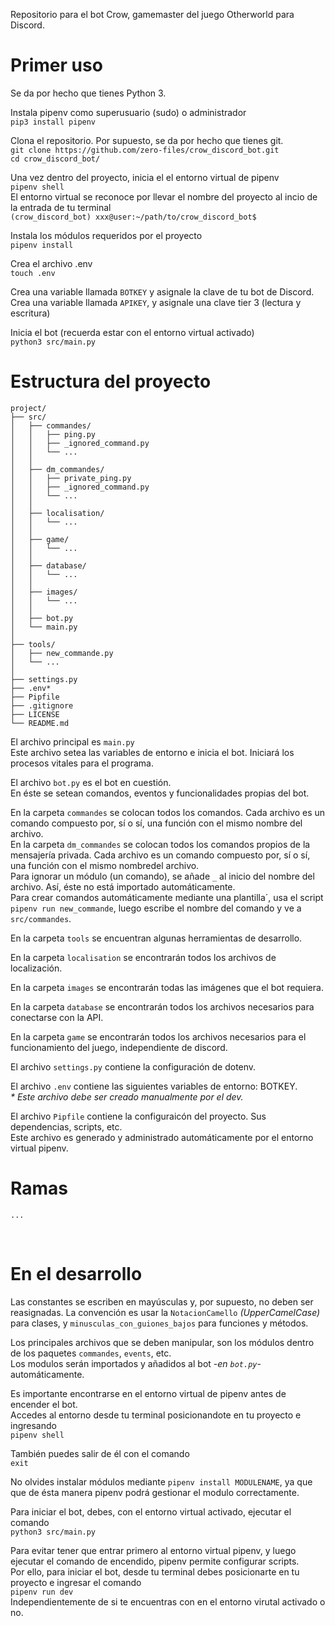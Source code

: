 Repositorio para el bot Crow, gamemaster del juego Otherworld para Discord.

# Primer uso
Se da por hecho que tienes Python 3. </br>

Instala pipenv como superusuario (sudo) o administrador </br>
`pip3 install pipenv`

Clona el repositorio. Por supuesto, se da por hecho que tienes git.  </br>
`git clone https://github.com/zero-files/crow_discord_bot.git`</br>
`cd crow_discord_bot/`

Una vez dentro del proyecto, inicia el el entorno virtual de pipenv </br>
`pipenv shell`</br>
El entorno virtual se reconoce por llevar el nombre del proyecto al incio de la entrada de tu terminal </br>
`(crow_discord_bot) xxx@user:~/path/to/crow_discord_bot$`

Instala los módulos requeridos por el proyecto  </br>
`pipenv install`

Crea el archivo .env </br>
`touch .env`

Crea una variable llamada `BOTKEY` y asignale la clave de tu bot de Discord.</br>
Crea una variable llamada `APIKEY`, y asignale una clave tier 3 (lectura y escritura)</br>

Inicia el bot (recuerda estar con el entorno virtual activado) </br>
`python3 src/main.py`
</br>

# Estructura del proyecto 
```
project/
├── src/
│   ├── commandes/
│   │   ├── ping.py
│   │   ├── _ignored_command.py
│   │   └── ...
│   │ 
│   ├── dm_commandes/
│   │   ├── private_ping.py
│   │   ├── _ignored_command.py
│   │   └── ...
│   │
│   ├── localisation/ 
│   │   └── ... 
│   │
│   ├── game/ 
│   │   └── ... 
│   │
│   ├── database/ 
│   │   └── ... 
│   │
│   ├── images/ 
│   │   └── ... 
│   │
│   ├── bot.py
│   └── main.py
│
├── tools/
│   ├── new_commande.py
│   └── ...
│    
├── settings.py 
├── .env*
├── Pipfile
├── .gitignore
├── LICENSE
└── README.md
```

El archivo principal es `main.py`</br>
Este archivo setea las variables de entorno e inicia el bot. Iniciará los procesos vitales para el programa. 

El archivo `bot.py` es el bot en cuestión. </br>
En éste se setean comandos, eventos y funcionalidades propias del bot. 

En la carpeta `commandes` se colocan todos los comandos. Cada archivo es un comando compuesto por, sí o sí, una función con el mismo nombre del archivo.</br>
En la carpeta `dm_commandes` se colocan todos los comandos propios de la mensajería privada. Cada archivo es un comando compuesto por, sí o sí, una función con el mismo nombredel archivo. </br>
Para ignorar un módulo (un comando), se añade `_` al inicio del nombre del archivo. Así, éste no está importado automáticamente.</br>
Para crear comandos automáticamente mediante una plantilla´, usa el script `pipenv run new_commande`, luego escribe el nombre del comando y ve a `src/commandes`.

En la carpeta `tools` se encuentran algunas herramientas de desarrollo.

En la carpeta `localisation` se encontrarán todos los archivos de localización. 

En la carpeta `images` se encontrarán todas las imágenes que el bot requiera. 

En la carpeta `database` se encontrarán todos los archivos necesarios para conectarse con la API. 

En la carpeta `game` se encontrarán todos los archivos necesarios para el funcionamiento del juego, independiente de discord. 

El archivo `settings.py` contiene la configuración de dotenv. 

El archivo `.env` contiene las siguientes variables de entorno: BOTKEY.</br>
_* Este archivo debe ser creado manualmente por el dev._

El archivo `Pipfile` contiene la configuraicón del proyecto. Sus dependencias, scripts, etc. </br>
Este archivo es generado y administrado automáticamente por el entorno virtual pipenv. 
</br>

# Ramas
    ...
</br>

# En el desarrollo
Las constantes se escriben en mayúsculas y, por supuesto, no deben ser reasignadas. 
La convención es usar la `NotacionCamello` _(UpperCamelCase)_ para clases, y `minusculas_con_guiones_bajos` para funciones y métodos. 

Los principales archivos que se deben manipular, son los módulos dentro de los paquetes `commandes`, `events`, etc. </br>
Los modulos serán importados y añadidos al bot -_en `bot.py`_- automáticamente.

Es importante encontrarse en el entorno virtual de pipenv antes de encender el bot.</br>
Accedes al entorno desde tu terminal posicionandote en tu proyecto e ingresando</br>
`pipenv shell`

También puedes salir de él con el comando<br>
`exit`

No olvides instalar módulos mediante `pipenv install MODULENAME`, ya que que de ésta manera pipenv podrá gestionar el modulo correctamente. 

Para iniciar el bot, debes, con el entorno virtual activado, ejecutar el comando </br>
`python3 src/main.py`

Para evitar tener que entrar primero al entorno virtual pipenv, y luego ejecutar el comando de encendido, pipenv permite configurar scripts.</br>
Por ello, para iniciar el bot, desde tu terminal debes posicionarte en tu proyecto e ingresar el comando <br>
`pipenv run dev`</br>
Independientemente de si te encuentras con en el entorno virutal activado o no.

